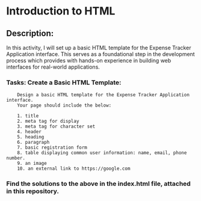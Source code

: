 # Introduction to HTML

## Description:
In this activity, I will set up a basic HTML template for the Expense Tracker Application interface. This serves as a foundational step in the development process which provides with hands-on experience in building web interfaces for real-world applications.

### Tasks: Create a Basic HTML Template:
        Design a basic HTML template for the Expense Tracker Application interface.
        Your page should include the below:

        1. title
        2. meta tag for display
        3. meta tag for character set
        4. header
        5. heading
        6. paragraph
        7. basic registration form
        8. table displaying common user information: name, email, phone number.
        9. an image
        10. an external link to https://google.com

### Find the solutions to the above in the index.html file, attached in this repository.
